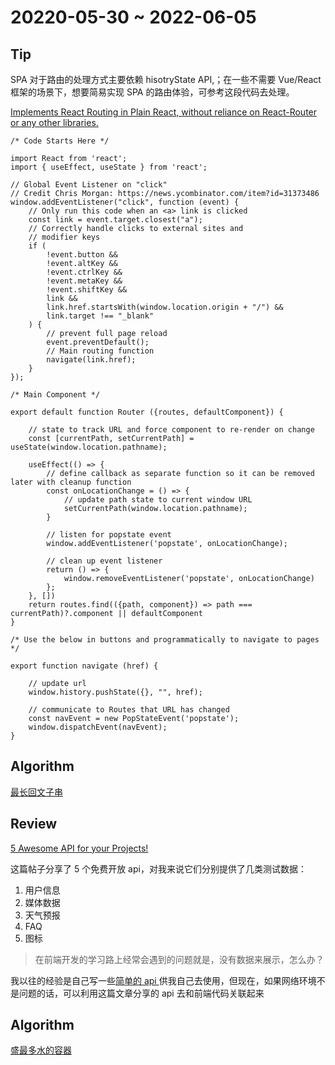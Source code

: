 # 20220-05-30 ~ 2022-06-05

## Tip

SPA 对于路由的处理方式主要依赖 hisotryState API,；在一些不需要 Vue/React 框架的场景下，想要简易实现 SPA 的路由体验，可参考这段代码去处理。

[Implements React Routing in Plain React, without reliance on React-Router or any other libraries.](https://github.com/ashok-khanna/react-snippets/blob/main/Router.js)

```
/* Code Starts Here */

import React from 'react';
import { useEffect, useState } from 'react';

// Global Event Listener on "click"
// Credit Chris Morgan: https://news.ycombinator.com/item?id=31373486
window.addEventListener("click", function (event) {
    // Only run this code when an <a> link is clicked
    const link = event.target.closest("a");
    // Correctly handle clicks to external sites and
    // modifier keys
    if (
        !event.button &&
        !event.altKey &&
        !event.ctrlKey &&
        !event.metaKey &&
        !event.shiftKey &&
        link &&
        link.href.startsWith(window.location.origin + "/") &&
        link.target !== "_blank"
    ) {
        // prevent full page reload
        event.preventDefault();
        // Main routing function
        navigate(link.href);
    }
});

/* Main Component */

export default function Router ({routes, defaultComponent}) {

    // state to track URL and force component to re-render on change
    const [currentPath, setCurrentPath] = useState(window.location.pathname);

    useEffect(() => {
        // define callback as separate function so it can be removed later with cleanup function
        const onLocationChange = () => {
            // update path state to current window URL
            setCurrentPath(window.location.pathname);
        }

        // listen for popstate event
        window.addEventListener('popstate', onLocationChange);

        // clean up event listener
        return () => {
            window.removeEventListener('popstate', onLocationChange)
        };
    }, [])
    return routes.find(({path, component}) => path === currentPath)?.component || defaultComponent
}

/* Use the below in buttons and programmatically to navigate to pages */

export function navigate (href) {

    // update url
    window.history.pushState({}, "", href);

    // communicate to Routes that URL has changed
    const navEvent = new PopStateEvent('popstate');
    window.dispatchEvent(navEvent);
}
```

## Algorithm

[最长回文子串](https://github.com/JunwuHuang/leetcode-daily/blob/master/longest-palindromic-substring/%E6%9C%80%E9%95%BF%E5%9B%9E%E6%96%87%E5%AD%90%E4%B8%B2.md)

## Review

[5 Awesome API for your Projects!](https://medium.com/codex/5-awesome-api-for-your-projects-cc61c795ac39)

这篇帖子分享了 5 个免费开放 api，对我来说它们分别提供了几类测试数据：

1. 用户信息
1. 媒体数据
1. 天气预报
1. FAQ
1. 图标

> 在前端开发的学习路上经常会遇到的问题就是，没有数据来展示，怎么办？

我以往的经验是自己写一些[简单的 api ](https://github.com/JunwuHuang/learn-restify)供我自己去使用，但现在，如果网络环境不是问题的话，可以利用这篇文章分享的 api 去和前端代码关联起来

## Algorithm

[盛最多水的容器](https://github.com/JunwuHuang/leetcode-daily/blob/master/container-with-most-water/%E7%9B%9B%E6%9C%80%E5%A4%9A%E6%B0%B4%E7%9A%84%E5%AE%B9%E5%99%A8.md)
